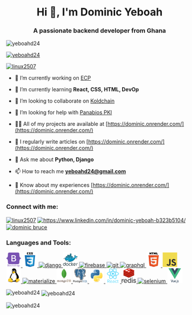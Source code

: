 <h1 align="center">Hi 👋, I'm Dominic Yeboah</h1>
<h3 align="center">A passionate backend developer from Ghana</h3>

<p align="left"> <img src="https://komarev.com/ghpvc/?username=yeboahd24&label=Profile%20views&color=0e75b6&style=flat" alt="yeboahd24" /> </p>

<p align="left"> <a href="https://github.com/ryo-ma/github-profile-trophy"><img src="https://github-profile-trophy.vercel.app/?username=yeboahd24" alt="yeboahd24" /></a> </p>

<p align="left"> <a href="https://twitter.com/linux2507" target="blank"><img src="https://img.shields.io/twitter/follow/linux2507?logo=twitter&style=for-the-badge" alt="linux2507" /></a> </p>

- 🔭 I’m currently working on [ECP](https://github.com/Machini-Technologies-Ltd/ecp)

- 🌱 I’m currently learning **React, CSS, HTML, DevOp**

- 👯 I’m looking to collaborate on [Koldchain](https://github.com/Koldchain1/Koldchain_App_Backend)

- 🤝 I’m looking for help with [Panabios PKI](https://github.com/Koldchain1/PanaBIOS_RTI_PKI)

- 👨‍💻 All of my projects are available at [https://dominic.onrender.com/](https://dominic.onrender.com/)

- 📝 I regularly write articles on [https://dominic.onrender.com/](https://dominic.onrender.com/)

- 💬 Ask me about **Python, Django**

- 📫 How to reach me **yeboahd24@gmail.com**

- 📄 Know about my experiences [https://dominic.onrender.com/](https://dominic.onrender.com/)

<h3 align="left">Connect with me:</h3>
<p align="left">
<a href="https://twitter.com/linux2507" target="blank"><img align="center" src="https://raw.githubusercontent.com/rahuldkjain/github-profile-readme-generator/master/src/images/icons/Social/twitter.svg" alt="linux2507" height="30" width="40" /></a>
<a href="https://linkedin.com/in/https://www.linkedin.com/in/dominic-yeboah-b323b5104/" target="blank"><img align="center" src="https://raw.githubusercontent.com/rahuldkjain/github-profile-readme-generator/master/src/images/icons/Social/linked-in-alt.svg" alt="https://www.linkedin.com/in/dominic-yeboah-b323b5104/" height="30" width="40" /></a>
<a href="https://fb.com/dominic bruce" target="blank"><img align="center" src="https://raw.githubusercontent.com/rahuldkjain/github-profile-readme-generator/master/src/images/icons/Social/facebook.svg" alt="dominic bruce" height="30" width="40" /></a>
</p>

<h3 align="left">Languages and Tools:</h3>
<p align="left"> <a href="https://getbootstrap.com" target="_blank" rel="noreferrer"> <img src="https://raw.githubusercontent.com/devicons/devicon/master/icons/bootstrap/bootstrap-plain-wordmark.svg" alt="bootstrap" width="40" height="40"/> </a> <a href="https://www.w3schools.com/css/" target="_blank" rel="noreferrer"> <img src="https://raw.githubusercontent.com/devicons/devicon/master/icons/css3/css3-original-wordmark.svg" alt="css3" width="40" height="40"/> </a> <a href="https://www.djangoproject.com/" target="_blank" rel="noreferrer"> <img src="https://cdn.worldvectorlogo.com/logos/django.svg" alt="django" width="40" height="40"/> </a> <a href="https://www.docker.com/" target="_blank" rel="noreferrer"> <img src="https://raw.githubusercontent.com/devicons/devicon/master/icons/docker/docker-original-wordmark.svg" alt="docker" width="40" height="40"/> </a> <a href="https://firebase.google.com/" target="_blank" rel="noreferrer"> <img src="https://www.vectorlogo.zone/logos/firebase/firebase-icon.svg" alt="firebase" width="40" height="40"/> </a> <a href="https://git-scm.com/" target="_blank" rel="noreferrer"> <img src="https://www.vectorlogo.zone/logos/git-scm/git-scm-icon.svg" alt="git" width="40" height="40"/> </a> <a href="https://graphql.org" target="_blank" rel="noreferrer"> <img src="https://www.vectorlogo.zone/logos/graphql/graphql-icon.svg" alt="graphql" width="40" height="40"/> </a> <a href="https://www.w3.org/html/" target="_blank" rel="noreferrer"> <img src="https://raw.githubusercontent.com/devicons/devicon/master/icons/html5/html5-original-wordmark.svg" alt="html5" width="40" height="40"/> </a> <a href="https://developer.mozilla.org/en-US/docs/Web/JavaScript" target="_blank" rel="noreferrer"> <img src="https://raw.githubusercontent.com/devicons/devicon/master/icons/javascript/javascript-original.svg" alt="javascript" width="40" height="40"/> </a> <a href="https://www.linux.org/" target="_blank" rel="noreferrer"> <img src="https://raw.githubusercontent.com/devicons/devicon/master/icons/linux/linux-original.svg" alt="linux" width="40" height="40"/> </a> <a href="https://materializecss.com/" target="_blank" rel="noreferrer"> <img src="https://raw.githubusercontent.com/prplx/svg-logos/5585531d45d294869c4eaab4d7cf2e9c167710a9/svg/materialize.svg" alt="materialize" width="40" height="40"/> </a> <a href="https://www.mongodb.com/" target="_blank" rel="noreferrer"> <img src="https://raw.githubusercontent.com/devicons/devicon/master/icons/mongodb/mongodb-original-wordmark.svg" alt="mongodb" width="40" height="40"/> </a> <a href="https://www.postgresql.org" target="_blank" rel="noreferrer"> <img src="https://raw.githubusercontent.com/devicons/devicon/master/icons/postgresql/postgresql-original-wordmark.svg" alt="postgresql" width="40" height="40"/> </a> <a href="https://www.python.org" target="_blank" rel="noreferrer"> <img src="https://raw.githubusercontent.com/devicons/devicon/master/icons/python/python-original.svg" alt="python" width="40" height="40"/> </a> <a href="https://reactjs.org/" target="_blank" rel="noreferrer"> <img src="https://raw.githubusercontent.com/devicons/devicon/master/icons/react/react-original-wordmark.svg" alt="react" width="40" height="40"/> </a> <a href="https://redis.io" target="_blank" rel="noreferrer"> <img src="https://raw.githubusercontent.com/devicons/devicon/master/icons/redis/redis-original-wordmark.svg" alt="redis" width="40" height="40"/> </a> <a href="https://www.selenium.dev" target="_blank" rel="noreferrer"> <img src="https://raw.githubusercontent.com/detain/svg-logos/780f25886640cef088af994181646db2f6b1a3f8/svg/selenium-logo.svg" alt="selenium" width="40" height="40"/> </a> <a href="https://vuejs.org/" target="_blank" rel="noreferrer"> <img src="https://raw.githubusercontent.com/devicons/devicon/master/icons/vuejs/vuejs-original-wordmark.svg" alt="vuejs" width="40" height="40"/> </a> </p>

<p><img align="left" src="https://github-readme-stats.vercel.app/api/top-langs?username=yeboahd24&show_icons=true&locale=en&layout=compact" alt="yeboahd24" /></p>

<p>&nbsp;<img align="center" src="https://github-readme-stats.vercel.app/api?username=yeboahd24&show_icons=true&locale=en" alt="yeboahd24" /></p>

<p><img align="center" src="https://github-readme-streak-stats.herokuapp.com/?user=yeboahd24&" alt="yeboahd24" /></p>
